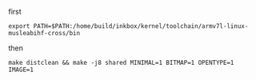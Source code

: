 first
```
export PATH=$PATH:/home/build/inkbox/kernel/toolchain/armv7l-linux-musleabihf-cross/bin
```

then

```
make distclean && make -j8 shared MINIMAL=1 BITMAP=1 OPENTYPE=1 IMAGE=1
```
